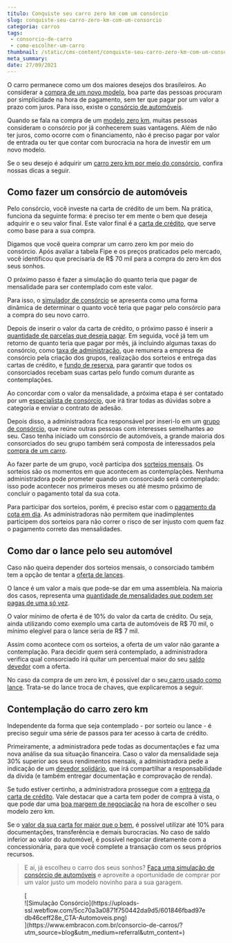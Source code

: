 ```yaml
---
titulo: Conquiste seu carro zero km com um consórcio
slug: conquiste-seu-carro-zero-km-com-um-consorcio
categoria: carros
tags:
 - consorcio-de-carro
 - como-escolher-um-carro
thumbnail: /static/cms-content/conquiste-seu-carro-zero-km-com-um-consorcio.jpg
meta_summary: 
date: 27/09/2021
---
```

O carro permanece como um dos maiores desejos dos brasileiros. Ao considerar a [compra de um novo modelo](https://www.embracon.com.br/blog/4-motivos-para-voce-comprar-um-carro-novo), boa parte das pessoas procuram por simplicidade na hora de pagamento, sem ter que pagar por um valor a prazo com juros. Para isso, existe o [consórcio de automóveis](https://www.embracon.com.br/blog/sobre-o-consorcio-de-veiculos-embracon).

Quando se fala na compra de um [modelo zero km](https://www.embracon.com.br/blog/carro-novo-ou-seminovo-saiba-qual-e-mais-vantajoso-no-cenario-atual), muitas pessoas consideram o consórcio por já conhecerem suas vantagens. Além de não ter juros, como ocorre com o financiamento, não é preciso pagar por valor de entrada ou ter que contar com burocracia na hora de investir em um novo modelo.

Se o seu desejo é adquirir um [carro zero km por meio do consórcio](https://www.embracon.com.br/blog/carro-zero-ou-seminovo), confira nossas dicas a seguir.

Como fazer um consórcio de automóveis 
--------------------------------------

Pelo consórcio, você investe na carta de crédito de um bem. Na prática, funciona da seguinte forma: é preciso ter em mente o bem que deseja adquirir e o seu valor final. Este valor final é a [carta de crédito](https://www.embracon.com.br/blog/tudo-o-que-voce-precisa-saber-sobre-a-carta-de-credito-de-consorcios), que serve como base para a sua compra.

Digamos que você queira comprar um carro zero km por meio do consórcio. Após avaliar a tabela Fipe e os preços praticados pelo mercado, você identificou que precisaria de R$ 70 mil para a compra do zero km dos seus sonhos.

O próximo passo é fazer a simulação do quanto teria que pagar de mensalidade para ser contemplado com este valor.

Para isso, o [simulador de consórcio](https://www.embracon.com.br/blog/simulacao-de-consorcio) se apresenta como uma forma dinâmica de determinar o quanto você teria que pagar pelo consórcio para a compra do seu novo carro.

Depois de inserir o valor da carta de crédito, o próximo passo é inserir a [quantidade de parcelas que deseja pagar](https://www.embracon.com.br/blog/como-calcular-as-parcelas-no-consorcio). Em seguida, você já tem um retorno de quanto teria que pagar por mês, já incluindo algumas taxas do consórcio, como [taxa de administração](https://www.embracon.com.br/blog/como-funciona-a-taxa-de-administracao-de-um-consorcio), que remunera a empresa de consórcio pela criação dos grupos, realização dos sorteios e entrega das cartas de crédito, e [fundo de reserva](https://www.embracon.com.br/blog/entenda-como-funciona-a-devolucao-do-fundo-de-reserva), para garantir que todos os consorciados recebam suas cartas pelo fundo comum durante as contemplações.

Ao concordar com o valor da mensalidade, a próxima etapa é ser contatado por um [especialista de consórcio](https://www.embracon.com.br/blog/tudo-o-que-voce-precisa-saber-sobre-a-importancia-de-um-consultor-de-consorcio), que irá tirar todas as dúvidas sobre a categoria e enviar o contrato de adesão.

Depois disso, a administradora fica responsável por inseri-lo em um [grupo de consórcio](https://www.embracon.com.br/conhecaoconsorcio/o-que-e-um-grupo-de-consorcio), que reúne outras pessoas com interesses semelhantes ao seu. Caso tenha iniciado um consórcio de automóveis, a grande maioria dos consorciados do seu grupo também será composta de interessados pela [compra de um carro](https://www.embracon.com.br/blog/pensando-em-comprar-um-carro-saiba-o-que-levar-em-consideracao).

Ao fazer parte de um grupo, você participa dos [sorteios mensais](https://www.embracon.com.br/blog/assembleia-de-consorcio-como-funciona). Os sorteios são os momentos em que acontecem as contemplações. Nenhuma administradora pode prometer quando um consorciado será contemplado: isso pode acontecer nos primeiros meses ou até mesmo próximo de concluir o pagamento total da sua cota.

Para participar dos sorteios, porém, é preciso estar com o [pagamento da cota em dia](https://www.embracon.com.br/blog/11-coisas-que-voce-precisa-saber-sobre-a-parcela-do-consorcio). As administradoras não permitem que inadimplentes participem dos sorteios para não correr o risco de ser injusto com quem faz o pagamento correto das mensalidades.

Como dar o lance pelo seu automóvel 
------------------------------------

Caso não queira depender dos sorteios mensais, o consorciado também tem a opção de tentar a [oferta de lances](https://www.embracon.com.br/blog/como-funcionam-os-tipos-de-lances-no-consorcio).

O lance é um valor a mais que pode-se dar em uma assembleia. Na maioria dos casos, representa uma [quantidade de mensalidades que podem ser pagas de uma só vez](https://www.embracon.com.br/blog/antecipar-um-consorcio-descubra-aqui).

O valor mínimo de oferta é de 10% do valor da carta de crédito. Ou seja, ainda utilizando como exemplo uma carta de automóveis de R$ 70 mil, o mínimo elegível para o lance seria de R$ 7 mil.

Assim como acontece com os sorteios, a oferta de um valor não garante a contemplação. Para decidir quem será contemplado, a administradora verifica qual consorciado irá quitar um percentual maior do seu [saldo devedor](https://www.embracon.com.br/conhecaoconsorcio/o-que-e-saldo-devedor) com a oferta.

No caso da compra de um zero km, é possível dar o seu[ carro usado como lance](https://www.embracon.com.br/blog/e-possivel-utilizar-um-carro-usado-para-dar-um-lance-em-um-consorcio). Trata-se do lance troca de chaves, que explicaremos a seguir.

Contemplação do carro zero km 
------------------------------

Independente da forma que seja contemplado - por sorteio ou lance - é preciso seguir uma série de passos para ter acesso à carta de crédito.

Primeiramente, a administradora pede todas as documentações e faz uma nova análise da sua situação financeira. Caso o valor da mensalidade seja 30% superior aos seus rendimentos mensais, a administradora pede a indicação de um [devedor solidário](https://www.embracon.com.br/blog/o-que-e-o-devedor-solidario-e-como-ele-te-ajuda), que irá compartilhar a responsabilidade da dívida (e também entregar documentação e comprovação de renda).

Se tudo estiver certinho, a administradora prossegue com a [entrega da carta de crédito](https://www.embracon.com.br/blog/consorcios-segredos-que-nao-te-contaram). Vale destacar que a carta tem poder de compra à vista, o que pode dar uma [boa margem de negociação](https://www.embracon.com.br/blog/4-dicas-para-conseguir-uma-boa-negociacao-na-hora-de-adquirir-o-seu-bem) na hora de escolher o seu modelo zero km.

Se o [valor da sua carta for maior que o bem](https://www.embracon.com.br/blog/e-possivel-comprar-um-bem-maior-do-que-minha-carta-de-credito-a-embracon-responde), é possível utilizar até 10% para documentações, transferência e demais burocracias. No caso de saldo inferior ao valor do automóvel, é possível negociar diretamente com a concessionária, para que você complete a transação com os seus próprios recursos.

> E aí, já escolheu o carro dos seus sonhos? [Faça uma simulação de consórcio de automóveis](https://www.embracon.com.br/consorcio-de-carros) e aproveite a oportunidade de comprar por um valor justo um modelo novinho para a sua garagem.

<figure class="w-richtext-figure-type-image w-richtext-align-center">[<div>![Simulação Consórcio](https://uploads-ssl.webflow.com/5cc70a3a0871f750442da9d5/601846fbad97edb46ceff28e_CTA-Automoveis.png)</div>](https://www.embracon.com.br/consorcio-de-carros/?utm_source=blog&utm_medium=referral&utm_content=)</figure>

